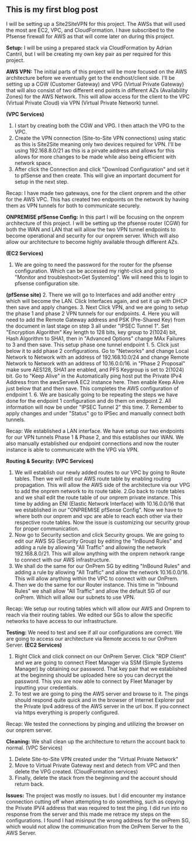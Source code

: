## This is my first blog post
I will be setting up a Site2SiteVPN for this project.
The AWSs that will used the most are EC2, VPC, and CloudFormation.
I have subscribed to the Pfsense firewall for AWS as that will come later on during this project.

**Setup:** I will be using a prepared stack via CloudFormation by Adrian Cantril, but I will be creating my own key pair as per required for this project.

**AWS VPN:** The initial parts of this project will be more focused on the AWS architecture before we eventually get to the endhost/client side. I'll be setting up a CGW (Customer Gateway) and VPG (Virtual Private Gateway) that will also consist of two different end points in different AZs (Availability Zones) for the AWS Network. This will allow access for the client to the VPC (Virtual Private Cloud) via VPN (Virtual Private Network) tunnel.

**(VPC Services)**
1. I start by creating both the CGW and VPG. I then attach the VPG to the VPC.
2. Create the VPN connection (Site-to-Site VPN connections) using static as this is Site2Site meaning only two devices required for VPN. I'll be using 192.168.8.0/21 as this is a pirvate address and allows for this allows for more changes to be made while also being efficient with network space.
3. After click the Connection and click "Download Configuration" and set it to pfSense and then create. This will give an important document for setup in the next step.

Recap: I have made two gateways, one for the client onprem and the other for the AWS VPC. This has created two endpoints on the network by having them as VPN tunnels for both to communicate securely.

**ONPREMISE pfSense Config:** In this part I will be focusing on the onprem architecture of this project. I will be setting up the pfsense router (CGW) for both the WAN and LAN that will allow the two VPN tunnel endpoints to become operational and security for our onprem server. Which will also allow our architecture to become highly available through different AZs.

**(EC2 Services)**
1. We are going to need the password for the router for the pfsense configuration. Which can be accessed my right-click and going to "Monitor and troubleshoot>Get Systemlog". We will need this to login to pfsense configuration site.

**(pfSense site)**
2. There we will go to Interfaces and add another entry which will become the LAN. Click Interfaces again, and set it up with DHCP then save and apply changes.
3. Next Click VPN, and we are going to setup the phase 1 and phase 2 VPN tunnels for our endpoints.
4. Here you will need to add the Remote Gateway address and PSK (Pre-Shared Key) from the document in last stage on step 3 all under "IPSEC Tunnel 1". Set "Encryption Algorithm" Key length to 128 bits, key group to 2(1024) bit, Hash Algorithm to SHA1, then in "Advanced Options" change MAx Failures to 3 and then save. This setup phase one tunnel endpoint 1.
5. Click just below it to add phase 2 configurations. Go to "Networks" and change Local Network to Network with an address of 192.168.10.0/24 and change Remote Network to Network with an address of 10.16.0.0/16. in "Phase 2 Proposal" make sure AES128, SHA1 are enabled, and PFS Keygroup is set to 2(1024) bit. Go to "Keep Alive" in the Automatically ping host put the Private IPv4 Address from the awsServerA EC2 instance here. Then enable Keep Alive just below that and then save. This completes the AWS configuration of endpoint 1.
6. We are basically going to be repeating the steps we have done for the endpoint 1 configuration and do them on endpoint 2. All information will now be under "IPSEC Tunnel 2" this time.
7. Remember to apply changes and under "Status" go to IPSec and manually connect both tunnels.

Recap: We established a LAN interface. We have setup our two endpoints for our VPN tunnels Phase 1 & Phase 2, and this establishes our WAN. We also manually established our endpoint connections and now the router instance is able to communicate with the VPG via VPN.

**Routing & Security:** 
**(VPC Services)**
1. We will establish our newly added routes to our VPC by going to Route tables. Then we will edit our AWS route table by enabling routing propagation. This will allow the AWS side of the architecture via our VPG to add the onprem network to its route table.
2.Go back to route tables and we shall edit the route table of our onprem private instance. This time by adding an ENI (Elastic Network Interface) with 10.16.0.0/16 that we established in our "ONPREMISE pfSense Config". Now we have to where both our onprem and vpc are able to reach each other via their respective route tables. Now the issue is customizing our security group for proper communication.
3. Now go to Security section and click Security groups. We are going to edit our AWS SG (Security Group) by editing the "InBound Rules" and adding a rule by allowing "All Traffic" and allowing the network 192.168.8.0/21. This will allow anything with the onprem network range to connect with our AWS infrastructure.
4. We shall do the same for our OnPrem SG by editing "InBound Rules" and adding a rule by allowing "All Traffic" and allow the network 10.16.0.0/16. This will allow anything within the VPC to connect with our OnPrem.
5. Then we do the same for our Router instance. This time in "Inbound Rules" we shall allow "All Traffic" and allow the default SG of our onPrem. Which will allow our subnets to use VPN.

Recap: We setup our routing tables which will allow our AWS and Onprem to reach via their routing tables. We edited our SGs to allow the specific networks to have access to our infrastructure.

**Testing:** We need to test and see if all our configurations are correct. We are going to access our architecture via Remote access to our OnPrem Server.
**(EC2 Services)**
1. Right Click and click connect on our OnPrem Server. Click "RDP Client" and we are going to connect Fleet Manager via SSM (Simple Systems Manager) by obtaining our password. That key pair that we established at the beginning should be uploaded here so you can decrypt the password. This you are now able to connect by Fleet Manager by inputting your credentials.
2. To test we are going to ping the AWS server and browse to it. The pings should respond quite quick and in the browser of Internet Explorer put the Private Ipv4 address of the AWS server in the url box. If you connect via https everything is properly configured.

Recap: We tested the connections by pinging and utilizing the browser on our onprem server.

**Cleaning:** We shall clean up the architecture to return the account back to normal.
(VPC Services)
1. Delete Site-to-Site VPN created under the "Virtual Private Network"
2. Move to Virtual Private Gateway next and detech from VPC and then delete the VPG created.
(CloudFormation services)
3. Finally, delete the stack from the beginning and the account should return back.

**Issues:** The project was mostly no issues. but I did encounter my instance connection cutting off when attempting to do something, such as copying the Private IPV4 address that was required to test the ping. I did run into no response from the server and this made me retrace my steps on the configurations. I found I had misinput the wrong address for the onPrem SG, which would not allow the communication from the OnPrem Server to the AWS Server.
